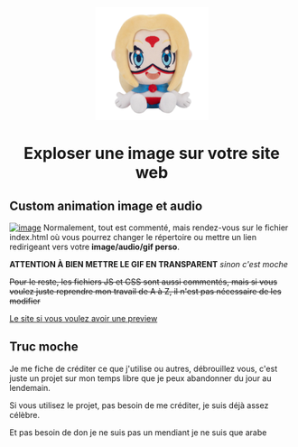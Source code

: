 <!-- PROJECT LOGO -->
<br />
<div align="center">
  <a>
    <img src="https://raw.githubusercontent.com/ElChagnon/Exploser-une-image-sur-votre-site-web/main/Image-et-audio/Lumi.webp" alt="Logodemerde" width="200" height="200">
  </a>
  <h1 align="center">Exploser une image sur votre site web</h1>
</div>



##  Custom animation image et audio



<a href="https://ibb.co/nLZZ5Xf"><img src="https://i.ibb.co/kSkkWL0/image.png" alt="image" border="0"></a>
Normalement, tout est commenté, mais rendez-vous sur le fichier index.html où vous pourrez changer le répertoire ou mettre un lien redirigeant vers votre **image/audio/gif perso**.

**ATTENTION À BIEN METTRE LE GIF EN TRANSPARENT** 
_sinon c'est moche_

~~Pour le reste, les fichiers JS et CSS sont aussi commentés, mais si vous voulez juste reprendre mon travail de A à Z, il n'est pas nécessaire de les modifier~~

[Le site si vous voulez avoir une preview](http://andrei.server.free.fr/)


## Truc moche

Je me fiche de créditer ce que j'utilise ou autres, débrouillez vous, c'est juste un projet sur mon temps libre que je peux abandonner du jour au lendemain.

Si vous utilisez le projet, pas besoin de me créditer, je suis déjà assez célèbre.

Et pas besoin de don je ne suis pas un mendiant je ne suis que arabe
